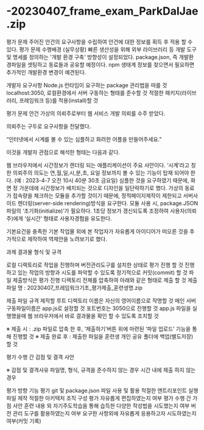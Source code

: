 # -20230407_frame_exam_ParkDalJae.zip


평가 문제
주어진 안건의 요구사항을 수립하여 안건에 대한 정보를 획득 후 적용 할 수 있다.
평가 문제 수행배경 (실무상황)
빠른 생산성을 위해 외부 라이브러리 등 개발 도구 및 명세를 정의하는 '개발 환경 구축' 방향성이 설정되었다.
 package.json, 즉 개발환경파일을 셋팅하고 동료들과 공유할 예정이다.
npm 생태계 정보를 찾으면서 필요하면 추가적인 개발환경 변경이 예견된다.


개발자 요구사항
Node.js 런타임이 요구하는 package 관리법을 따를 것
localhost:3050, 로컬환경에서 서버 구동하는 형태를 준수할 것
적절한 패키지(라이브러리, 프레임워크 등)를 적용(install)할 것



평가 문제 안건
가상의 의뢰주로부터 웹 서비스 개발 의뢰를 수주 받았다.

의뢰주는 구두로 요구사항을 전달했다.

“인터넷에서 시계를 볼 수 있는 심플하고 화려한 어플을 만들어주세요.”

이것을 개발자 관점으로 해석한 형태는 다음과 같다.

웹 브라우저에서 시간정보가 렌더링 되는 애플리케이션이 주요 사안이다.
‘시계’라고 칭한 의뢰주의 의도는 연,월,일,시,분,초, 요일 정보까지 볼 수 있는 기능이 탑재 되어야 한다. (예 : 2023-4-7 오전 10시 40분 30초 금요일)
심플한 것을 요구하였기 때문에, 화면 정 가운데에 시간정보가 배치되는 것으로 디자인을 일단락하기로 했다.
가상의 동료가 접속량을 체크하는 모듈을 추가할 것이기 때문에, 정적페이지제작이 제한되고 서버사이드 렌더링(server-side rendering)방식을 요구한다.
모듈 사용 시, package.JSON 파일의 ‘초기화(initialize)’가 필요하다.
1초당 정보가 갱신되도록 조정하여 사용자(의뢰주)에게 ‘실시간’ 형태로 사용자경험을 유도한다.

기본요건을 충족한 기본 작업물 외에 본 작업자가 자유롭게 아이디어가 떠오른 것을 추가적으로 제작하여 역제안을 노려보기로 했다.



과제 결과물 
형식 및 규격


로컬 디렉토리로 작업을 진행하며 버전관리도구를 설치한 상태로 평가 진행 할 것
진행하고 있는 작업의 방향과 시도를 파악할 수 있도록 정기적으로 커밋(commit) 할 것
파일 제출방식은 평가 진행 디렉토리 전체를 압축하여 아래와 같은 형태로 제출 할 것
제출파일 명 : 20230407_프레임워크기초_평가제출_훈련생명.zip

제출 파일 규격
제작할 루트 디렉토리 이름은 자신의 영어이름으로 작명할 것
메인 서버 구동파일이름은 app.js로 설정할 것
포트번호는 3050으로 진행할 것
app.js 파일을 실행했을때 웹 브라우저에서 바로 결과물을 확인 할 수 있도록 조치할 것


※ 제출 시 : .zip 파일로 압축 한 후, ‘제출하기’버튼 위에 마련된 ‘파일 업로드’ 기능을 통해 진행할 것
※ 제출 완료 후 : 제출한 파일을 훈련생 개인 공유 폴더에 백업(별도저장) 할 것



평가 수행 간 감점 및 결격 사안

※  감점 및 결격사유
파일명, 형식, 규격을 준수하지 않는 경우
시간 내에 제출 하지 않는 경우


평가 방향
기능 평가
git 및 package.json 파일 사용 및 활용
적절한 엔트리포인트 실행파일 제작
적절한 아키텍처 조직
구성 평가
자유롭게 편집하였는지 여부
평가 수행 간 
가점 사안
훈련 내용 외 자기주도학습을 통해 습득한 다양한 작성법을 시도했는지 여부
버전 관리 도구를 활용하였는지 여부
요구한 사항외에 자유롭게 응용하고자 시도하였는지 여부(커밋 기록)



